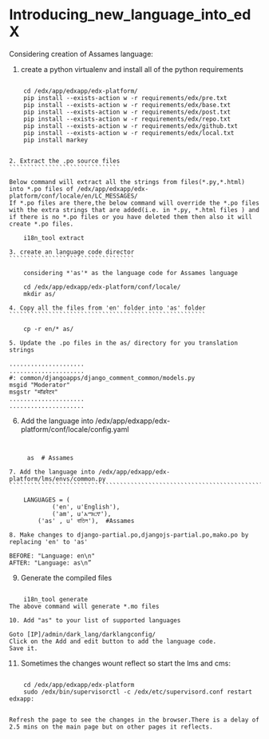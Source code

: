 Introducing_new_language_into_edX
=================================

Considering creation of Assames language:

1. create a python virtualenv and install all of the python requirements
````````````````````````````````````````````````````````````````````````

	cd /edx/app/edxapp/edx-platform/
	pip install --exists-action w -r requirements/edx/pre.txt
	pip install --exists-action w -r requirements/edx/base.txt
	pip install --exists-action w -r requirements/edx/post.txt
	pip install --exists-action w -r requirements/edx/repo.txt
	pip install --exists-action w -r requirements/edx/github.txt
	pip install --exists-action w -r requirements/edx/local.txt
	pip install markey


2. Extract the .po source files
```````````````````````````````

Below command will extract all the strings from files(*.py,*.html) into *.po files of /edx/app/edxapp/edx-platform/conf/locale/en/LC_MESSAGES/
If *.po files are there,the below command will override the *.po files with the extra strings that are added(i.e. in *.py, *.html files ) and if there is no *.po files or you have deleted them then also it will create *.po files.

	i18n_tool extract

3. create an language code director
```````````````````````````````````

	considering *'as'* as the language code for Assames language

	cd /edx/app/edxapp/edx-platform/conf/locale/
	mkdir as/

4. Copy all the files from 'en' folder into 'as' folder
```````````````````````````````````````````````````````

	cp -r en/* as/

5. Update the .po files in the as/ directory for you translation strings
`````````````````````````````````````````````````````````````````````````

	.....................
  	.....................
  	#: common/djangoapps/django_comment_common/models.py
  	msgid "Moderator"
  	msgstr "मॉडरेटर"
  	.....................
  	.....................
  
6. Add the language into /edx/app/edxapp/edx-platform/conf/locale/config.yaml
`````````````````````````````````````````````````````````````````````````````


	 as  # Assames

7. Add the language into /edx/app/edxapp/edx-platform/lms/envs/common.py
`````````````````````````````````````````````````````````````````````````

	LANGUAGES = (
    		('en', u'English'),
    		('am', u'አማርኛ'), 
		('as' , u' বাতিল'),  #Assames

8. Make changes to django-partial.po,djangojs-partial.po,mako.po by replacing 'en' to 'as'
`````````````````````````````````````````````````````````````````````````````````````````

  	BEFORE: "Language: en\n"
	AFTER: "Language: as\n”

9. Generate the compiled files
```````````````````````````````

	i18n_tool generate
The above command will generate *.mo files

10. Add "as" to your list of supported languages
````````````````````````````````````````````````

	Goto [IP]/admin/dark_lang/darklangconfig/
	Click on the Add and edit button to add the language code.
	Save it.
	
11. Sometimes the changes wount reflect so start the lms and cms:
`````````````````````````````````````````````````````````````````

	cd /edx/app/edxapp/edx-platform
  	sudo /edx/bin/supervisorctl -c /edx/etc/supervisord.conf restart edxapp:
  	
  
Refresh the page to see the changes in the browser.There is a delay of 2.5 mins on the main page but on other pages it reflects.

  
	
	


